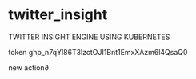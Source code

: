 # twitter_insight

TWITTER INSIGHT ENGINE USING KUBERNETES

token 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

new action∂
